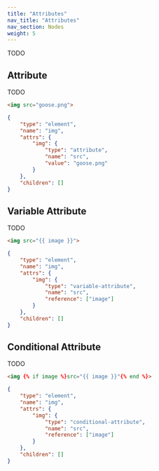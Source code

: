 ```yaml
---
title: "Attributes"
nav_title: "Attributes"
nav_section: Nodes
weight: 5
---
```


TODO

## Attribute

TODO

```html
<img src="goose.png">
```

```json
{
    "type": "element",
    "name": "img",
    "attrs": {
        "img": {
            "type": "attribute",
            "name": "src",
            "value": "goose.png"
        }
    },
    "children": []
}
```

## Variable Attribute

TODO

```html
<img src="{{ image }}">
```

```json
{
    "type": "element",
    "name": "img",
    "attrs": {
        "img": {
            "type": "variable-attribute",
            "name": "src",
            "reference": ["image"]
        }
    },
    "children": []
}
```

## Conditional Attribute

TODO

```html
<img {% if image %}src="{{ image }}"{% end %}>
```

```json
{
    "type": "element",
    "name": "img",
    "attrs": {
        "img": {
            "type": "conditional-attribute",
            "name": "src",
            "reference": ["image"]
        }
    },
    "children": []
}
```